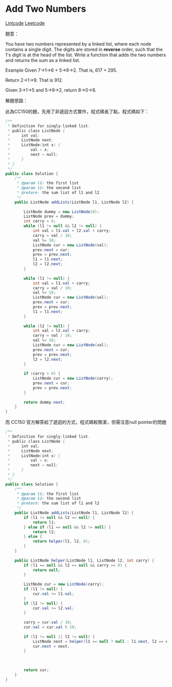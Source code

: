 # Add Two Numbers

[Lintcode](http://www.lintcode.com/en/problem/add-two-numbers/)
[Leetcode](https://leetcode.com/problems/add-two-numbers/)

題意：

You have two numbers represented by a linked list, where each node contains a single digit. The digits are stored in **reverse** order, such that the 1's digit is at the head of the list. Write a function that adds the two numbers and returns the sum as a linked list.

Example
Given 7->1->6 + 5->9->2. That is, 617 + 295.

Return 2->1->9. That is 912.

Given 3->1->5 and 5->9->2, return 8->0->8.

解題思路：

此為CC150的題，先用了非遞迴方式實作，程式碼長了點，程式碼如下：

```java
/**
 * Definition for singly-linked list.
 * public class ListNode {
 *     int val;
 *     ListNode next;
 *     ListNode(int x) {
 *         val = x;
 *         next = null;      
 *     }
 * }
 */
public class Solution {
    /**
     * @param l1: the first list
     * @param l2: the second list
     * @return: the sum list of l1 and l2 
     */
    public ListNode addLists(ListNode l1, ListNode l2) {
        
        ListNode dummy = new ListNode(0);
        ListNode prev = dummy;
        int carry = 0;
        while (l1 != null && l2 != null) {
            int val = l1.val + l2.val + carry;
            carry = val / 10;
            val %= 10;
            ListNode cur = new ListNode(val);
            prev.next = cur;
            prev = prev.next;
            l1 = l1.next;
            l2 = l2.next;
        }
        
        while (l1 != null) {
            int val = l1.val + carry;
            carry = val / 10;
            val %= 10;
            ListNode cur = new ListNode(val);
            prev.next = cur;
            prev = prev.next;
            l1 = l1.next; 
        }
        
        while (l2 != null) {
            int val = l2.val + carry;
            carry = val / 10;
            val %= 10;
            ListNode cur = new ListNode(val);
            prev.next = cur;
            prev = prev.next;
            l2 = l2.next; 
        }
        
        if (carry > 0) {
            ListNode cur = new ListNode(carry);
            prev.next = cur;
            prev = prev.next;
        }
        
        return dummy.next;
    }
}
```

而 CC150 官方解答給了遞迴的方式，程式碼較簡潔，但需注意null pointer的問題

```java
/**
 * Definition for singly-linked list.
 * public class ListNode {
 *     int val;
 *     ListNode next;
 *     ListNode(int x) {
 *         val = x;
 *         next = null;      
 *     }
 * }
 */
public class Solution {
    /**
     * @param l1: the first list
     * @param l2: the second list
     * @return: the sum list of l1 and l2 
     */
    public ListNode addLists(ListNode l1, ListNode l2) {
        if (l1 != null && l2 == null) {
            return l1;
        } else if (l1 == null && l2 != null) {
            return l2;
        } else {
            return helper(l1, l2, 0);
        }
    }
    
    public ListNode helper(ListNode l1, ListNode l2, int carry) {
        if (l1 == null && l2 == null && carry == 0) {
            return null;
        }
        
        ListNode cur = new ListNode(carry);
        if (l1 != null) {
            cur.val += l1.val;
        }
        if (l2 != null) {
            cur.val += l2.val;
        }
        
        carry = cur.val / 10;
        cur.val = cur.val % 10;
        
        if (l1 != null || l2 != null) {
            ListNode next = helper(l1 == null ? null : l1.next, l2 == null ? null : l2.next, carry);
            cur.next = next;
        } 
        
        
        
        return cur;
    }
}
```